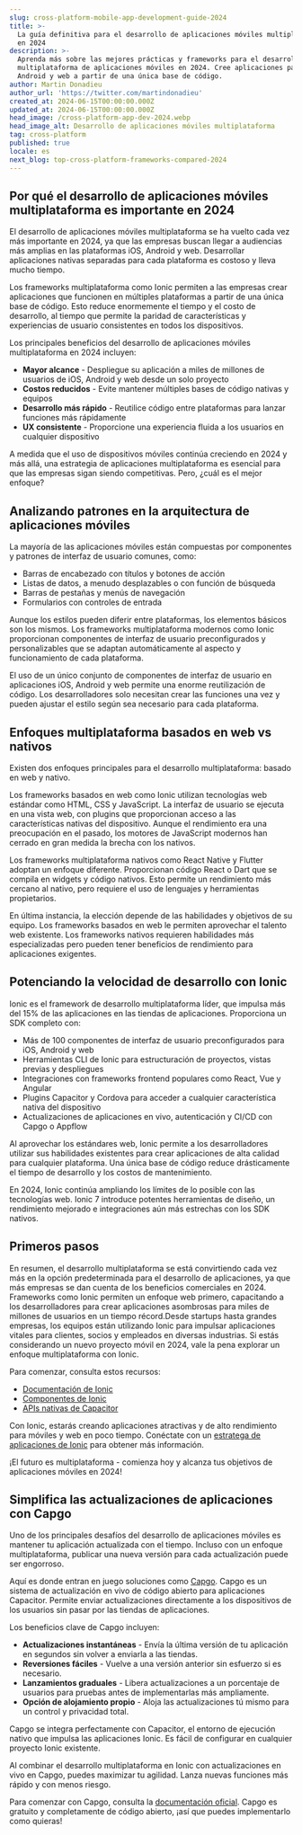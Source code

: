 ```yaml
---
slug: cross-platform-mobile-app-development-guide-2024
title: >-
  La guía definitiva para el desarrollo de aplicaciones móviles multiplataforma
  en 2024
description: >-
  Aprenda más sobre las mejores prácticas y frameworks para el desarrollo
  multiplataforma de aplicaciones móviles en 2024. Cree aplicaciones para iOS,
  Android y web a partir de una única base de código.
author: Martin Donadieu
author_url: 'https://twitter.com/martindonadieu'
created_at: 2024-06-15T00:00:00.000Z
updated_at: 2024-06-15T00:00:00.000Z
head_image: /cross-platform-app-dev-2024.webp
head_image_alt: Desarrollo de aplicaciones móviles multiplataforma
tag: cross-platform
published: true
locale: es
next_blog: top-cross-platform-frameworks-compared-2024
---
```


## Por qué el desarrollo de aplicaciones móviles multiplataforma es importante en 2024

El desarrollo de aplicaciones móviles multiplataforma se ha vuelto cada vez más importante en 2024, ya que las empresas buscan llegar a audiencias más amplias en las plataformas iOS, Android y web. Desarrollar aplicaciones nativas separadas para cada plataforma es costoso y lleva mucho tiempo.

Los frameworks multiplataforma como Ionic permiten a las empresas crear aplicaciones que funcionen en múltiples plataformas a partir de una única base de código. Esto reduce enormemente el tiempo y el costo de desarrollo, al tiempo que permite la paridad de características y experiencias de usuario consistentes en todos los dispositivos.

Los principales beneficios del desarrollo de aplicaciones móviles multiplataforma en 2024 incluyen:

- **Mayor alcance** - Despliegue su aplicación a miles de millones de usuarios de iOS, Android y web desde un solo proyecto
- **Costos reducidos** - Evite mantener múltiples bases de código nativas y equipos
- **Desarrollo más rápido** - Reutilice código entre plataformas para lanzar funciones más rápidamente
- **UX consistente** - Proporcione una experiencia fluida a los usuarios en cualquier dispositivo

A medida que el uso de dispositivos móviles continúa creciendo en 2024 y más allá, una estrategia de aplicaciones multiplataforma es esencial para que las empresas sigan siendo competitivas. Pero, ¿cuál es el mejor enfoque?

## Analizando patrones en la arquitectura de aplicaciones móviles

La mayoría de las aplicaciones móviles están compuestas por componentes y patrones de interfaz de usuario comunes, como:

- Barras de encabezado con títulos y botones de acción
- Listas de datos, a menudo desplazables o con función de búsqueda
- Barras de pestañas y menús de navegación
- Formularios con controles de entrada

Aunque los estilos pueden diferir entre plataformas, los elementos básicos son los mismos. Los frameworks multiplataforma modernos como Ionic proporcionan componentes de interfaz de usuario preconfigurados y personalizables que se adaptan automáticamente al aspecto y funcionamiento de cada plataforma.

El uso de un único conjunto de componentes de interfaz de usuario en aplicaciones iOS, Android y web permite una enorme reutilización de código. Los desarrolladores solo necesitan crear las funciones una vez y pueden ajustar el estilo según sea necesario para cada plataforma.

## Enfoques multiplataforma basados en web vs nativos

Existen dos enfoques principales para el desarrollo multiplataforma: basado en web y nativo.

Los frameworks basados en web como Ionic utilizan tecnologías web estándar como HTML, CSS y JavaScript. La interfaz de usuario se ejecuta en una vista web, con plugins que proporcionan acceso a las características nativas del dispositivo. Aunque el rendimiento era una preocupación en el pasado, los motores de JavaScript modernos han cerrado en gran medida la brecha con los nativos.

Los frameworks multiplataforma nativos como React Native y Flutter adoptan un enfoque diferente. Proporcionan código React o Dart que se compila en widgets y código nativos. Esto permite un rendimiento más cercano al nativo, pero requiere el uso de lenguajes y herramientas propietarios.

En última instancia, la elección depende de las habilidades y objetivos de su equipo. Los frameworks basados en web le permiten aprovechar el talento web existente. Los frameworks nativos requieren habilidades más especializadas pero pueden tener beneficios de rendimiento para aplicaciones exigentes.

## Potenciando la velocidad de desarrollo con Ionic

Ionic es el framework de desarrollo multiplataforma líder, que impulsa más del 15% de las aplicaciones en las tiendas de aplicaciones. Proporciona un SDK completo con:

- Más de 100 componentes de interfaz de usuario preconfigurados para iOS, Android y web
- Herramientas CLI de Ionic para estructuración de proyectos, vistas previas y despliegues
- Integraciones con frameworks frontend populares como React, Vue y Angular
- Plugins Capacitor y Cordova para acceder a cualquier característica nativa del dispositivo
- Actualizaciones de aplicaciones en vivo, autenticación y CI/CD con Capgo o Appflow

Al aprovechar los estándares web, Ionic permite a los desarrolladores utilizar sus habilidades existentes para crear aplicaciones de alta calidad para cualquier plataforma. Una única base de código reduce drásticamente el tiempo de desarrollo y los costos de mantenimiento.

En 2024, Ionic continúa ampliando los límites de lo posible con las tecnologías web. Ionic 7 introduce potentes herramientas de diseño, un rendimiento mejorado e integraciones aún más estrechas con los SDK nativos.

## Primeros pasos

En resumen, el desarrollo multiplataforma se está convirtiendo cada vez más en la opción predeterminada para el desarrollo de aplicaciones, ya que más empresas se dan cuenta de los beneficios comerciales en 2024. Frameworks como Ionic permiten un enfoque web primero, capacitando a los desarrolladores para crear aplicaciones asombrosas para miles de millones de usuarios en un tiempo récord.Desde startups hasta grandes empresas, los equipos están utilizando Ionic para impulsar aplicaciones vitales para clientes, socios y empleados en diversas industrias. Si estás considerando un nuevo proyecto móvil en 2024, vale la pena explorar un enfoque multiplataforma con Ionic.

Para comenzar, consulta estos recursos:

- [Documentación de Ionic](https://ionicframeworkcom/docs)
- [Componentes de Ionic](https://ionicframeworkcom/docs/components)
- [APIs nativas de Capacitor](https://capacitorionicframeworkcom/)

Con Ionic, estarás creando aplicaciones atractivas y de alto rendimiento para móviles y web en poco tiempo. Conéctate con un [estratega de aplicaciones de Ionic](https://ionicio/enterprise/strategy-session) para obtener más información.

¡El futuro es multiplataforma - comienza hoy y alcanza tus objetivos de aplicaciones móviles en 2024!

## Simplifica las actualizaciones de aplicaciones con Capgo

Uno de los principales desafíos del desarrollo de aplicaciones móviles es mantener tu aplicación actualizada con el tiempo. Incluso con un enfoque multiplataforma, publicar una nueva versión para cada actualización puede ser engorroso.

Aquí es donde entran en juego soluciones como [Capgo](https://capgoapp/). Capgo es un sistema de actualización en vivo de código abierto para aplicaciones Capacitor. Permite enviar actualizaciones directamente a los dispositivos de los usuarios sin pasar por las tiendas de aplicaciones.

Los beneficios clave de Capgo incluyen:

- **Actualizaciones instantáneas** - Envía la última versión de tu aplicación en segundos sin volver a enviarla a las tiendas.
- **Reversiones fáciles** - Vuelve a una versión anterior sin esfuerzo si es necesario.
- **Lanzamientos graduales** - Libera actualizaciones a un porcentaje de usuarios para pruebas antes de implementarlas más ampliamente.
- **Opción de alojamiento propio** - Aloja las actualizaciones tú mismo para un control y privacidad total.

Capgo se integra perfectamente con Capacitor, el entorno de ejecución nativo que impulsa las aplicaciones Ionic. Es fácil de configurar en cualquier proyecto Ionic existente.

Al combinar el desarrollo multiplataforma en Ionic con actualizaciones en vivo en Capgo, puedes maximizar tu agilidad. Lanza nuevas funciones más rápido y con menos riesgo.

Para comenzar con Capgo, consulta la [documentación oficial](https://docscapgoapp/). Capgo es gratuito y completamente de código abierto, ¡así que puedes implementarlo como quieras!